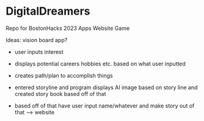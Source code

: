# DigitalDreamers
Repo for BostonHacks 2023
Apps
Website 
Game

Ideas:
vision board app?
- user inputs interest
- displays potential careers hobbies etc. based on what user inputted
- creates path/plan to accomplish things

- entered storyline and program displays AI image based on story line and created story book based off of that
- based off of that have user input name/whatever and make story out of that --> website 
